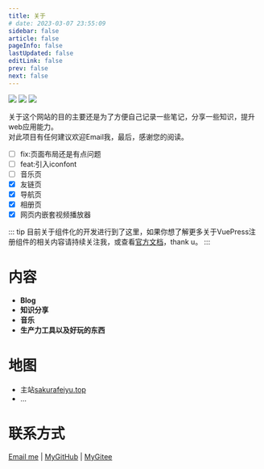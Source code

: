 ```yaml
---
title: 关于
# date: 2023-03-07 23:55:09
sidebar: false
article: false
pageInfo: false
lastUpdated: false
editLink: false
prev: false
next: false
---
```

[![](https://img.shields.io/static/v1?label=POWER&message=VuePress&color=brightgreen&style=flat-square)](https://vuepress.vuejs.org/zh/) [![](https://img.shields.io/static/v1?label=Theme&message=hope&color=blue&style=flat-square)](https://theme-hope.vuejs.press/zh/) [![](https://img.shields.io/static/v1?label=CDN&message=jsdelivr&color=orange&style=flat-square)](https://www.jsdelivr.com/) 

关于这个网站的目的主要还是为了方便自己记录一些笔记，分享一些知识，提升web应用能力。  
对此项目有任何建议欢迎Email我，最后，感谢您的阅读。


- [ ] fix:页面布局还是有点问题
- [ ] feat:引入iconfont
- [ ] 音乐页
- [x] 友链页
- [x] 导航页
- [x] 相册页
- [x] 网页内嵌套视频播放器

::: tip
目前关于组件化的开发进行到了这里，如果你想了解更多关于VuePress注册组件的相关内容请持续关注我，或查看[官方文档](https://v2.vuepress.vuejs.org/zh/reference/plugin/register-components.html)，thank u。
:::
# 内容
- **Blog**
- **知识分享**
- **音乐**
- **生产力工具以及好玩的东西**

# 地图
- 主站[sakurafeiyu.top](https://sakurafeiyu.top/)
- ...
# 联系方式
<div>
<i class="iconfont feiyu-email-fill"></i>
<a target="_blank" rel="noopener" href="mailto:sakurafeiyu666@163.com">Email me</a>
<span>|</span>
<i class="iconfont feiyu-github"></i>
<a target="_blank" rel="noopener" href="https://github.com/a1046700338">MyGitHub</a>
<span>|</span>
<i class="iconfont feiyu-gitee-fill-round"></i>
<a target="_blank" rel="noopener" href="https://gitee.com/sakurafeiyu/">MyGitee</a>
</div>
